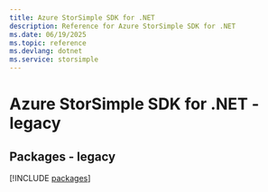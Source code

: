 ```yaml
---
title: Azure StorSimple SDK for .NET
description: Reference for Azure StorSimple SDK for .NET
ms.date: 06/19/2025
ms.topic: reference
ms.devlang: dotnet
ms.service: storsimple
---
```

# Azure StorSimple SDK for .NET - legacy
## Packages - legacy
[!INCLUDE [packages](storsimple-index.md)]